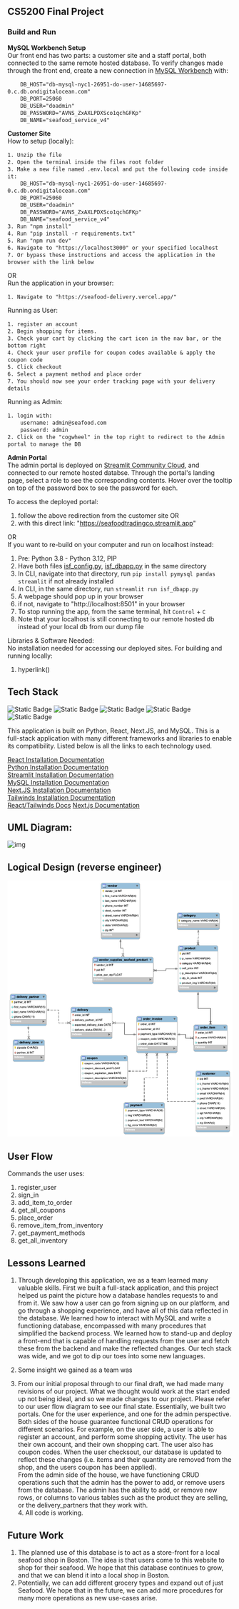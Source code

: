 ## CS5200 Final Project

### Build and Run

**MySQL Workbench Setup**  
Our front end has two parts: a customer site and a staff portal, both connected to the same remote hosted database. To verify changes made through the front end, create a new connection in [MySQL Workbench] with:

        DB_HOST="db-mysql-nyc1-26951-do-user-14685697-0.c.db.ondigitalocean.com"
        DB_PORT=25060
        DB_USER="doadmin"
        DB_PASSWORD="AVNS_ZxAXLPDXSco1qchGFKp"
        DB_NAME="seafood_service_v4"

**Customer Site**  
How to setup (locally): <br>

```MD
1. Unzip the file
2. Open the terminal inside the files root folder
3. Make a new file named .env.local and put the following code inside it:
    DB_HOST="db-mysql-nyc1-26951-do-user-14685697-0.c.db.ondigitalocean.com"
    DB_PORT=25060
    DB_USER="doadmin"
    DB_PASSWORD="AVNS_ZxAXLPDXSco1qchGFKp"
    DB_NAME="seafood_service_v4"
3. Run "npm install"
4. Run "pip install -r requirements.txt"
5. Run "npm run dev"
6. Navigate to "https://localhost3000" or your specified localhost
7. Or bypass these instructions and access the application in the browser with the link below
```

OR\
Run the application in your browser:

```
1. Navigate to "https://seafood-delivery.vercel.app/"
```

Running as User:

```
1. register an account
2. Begin shopping for items.
3. Check your cart by clicking the cart icon in the nav bar, or the bottom right
4. Check your user profile for coupon codes available & apply the coupon code
5. Click checkout
6. Select a payment method and place order
7. You should now see your order tracking page with your delivery details
```

Running as Admin:

```
1. login with:
    username: admin@seafood.com
    password: admin
2. Click on the "cogwheel" in the top right to redirect to the Admin portal to manage the DB
```

**Admin Portal**  
The admin portal is deployed on [Streamlit Community Cloud], and connected to our remote hosted databse. Through the portal's landing page, select a role to see the corresponding contents. Hover over the tooltip on top of the password box to see the password for each.

To access the deployed portal:

1. follow the above redirection from the customer site
   OR
2. with this direct link: "https://seafoodtradingco.streamlit.app"

OR  
If you want to re-build on your computer and run on localhost instead:

1. Pre: Python 3.8 - Python 3.12, PIP
2. Have both files [isf_config.py], [isf_dbapp.py] in the same directory
3. In CLI, navigate into that directory, run `pip install pymysql pandas streamlit` if not already installed
4. In CLI, in the same directory, run `streamlit run isf_dbapp.py`
5. A webpage should pop up in your browser
6. if not, navigate to "http://localhost:8501" in your browser
7. To stop running the app, from the same terminal, hit `Control` + `C`
8. Note that your localhost is still connecting to our remote hosted db instead of your local db from our dump file

Libraries & Software Needed: <br>
No installation needed for accessing our deployed sites. For building and running locally:

1. hyperlink()

## Tech Stack<br>

![Static Badge](https://img.shields.io/badge/MySQL-hidden?logo=MySQL&logoColor=blue&labelColor=white&color=blue)
![Static Badge](https://img.shields.io/badge/Python-Hidden?logo=Python&logoColor=%233776AB&labelColor=white&color=blue)
![Static Badge](https://img.shields.io/badge/streamlit-Hidden?logo=streamlit&logoColor=red&labelColor=white&color=blue)
![Static Badge](https://img.shields.io/badge/React-hidden?logo=React&logoColor=blue&labelColor=white&color=blue)
![Static Badge](https://img.shields.io/badge/NextJs-hidden?logo=Next.Js&logoColor=black&labelColor=white&color=blue)<br>

This application is built on Python, React, Next.JS, and MySQL. This is a full-stack application with many different frameworks and libraries to enable its compatibility. Listed below is all the links to each technology used.

[React Installation Documentation](https://react.dev/learn/installation)<br>
[Python Installation Documentation](https://www.python.org/downloads/)<br>
[Streamlit Installation Documentation](https://docs.streamlit.io/library/get-started/installation) <br>
[MySQL Installation Documentation](https://dev.mysql.com/doc/mysql-installation-excerpt/5.7/en/) <br>
[Next.JS Installation Documentation](https://nextjs.org/docs/getting-started/installation) <br>
[Tailwinds Installation Documentation](https://tailwindcss.com/docs/installation) <br>
[React/Tailwinds Docs](https://tailwindcss.com/docs/guides/create-react-app)
[Next.js Documentation](https://nextjs.org/learn-pages-router/basics/create-nextjs-app)

## UML Diagram:

![img]("temp")

## Logical Design (reverse engineer)

![img](logical_design.png)

## User Flow

Commands the user uses: <br>

1. register_user
2. sign_in
3. add_item_to_order
4. get_all_coupons
5. place_order
6. remove_item_from_inventory
7. get_payment_methods
8. get_all_inventory

## Lessons Learned

1. Through developing this application, we as a team learned many valuable skills. First we built a full-stack application, and this project helped us paint the picture how a database handles requests to and from it. We saw how a user can go from signing up on our platform, and go through a shopping experience, and have all of this data reflected in the database. We learned how to interact with MySQL and write a functioning database, encompassed with many procedures that simplified the backend process. We learned how to stand-up and deploy a front-end that is capable of handling requests from the user and fetch these from the backend and make the reflected changes. Our tech stack was wide, and we got to dip our toes into some new languages. <br>

2. Some insight we gained as a team was <br>

3. From our initial proposal through to our final draft, we had made many revisions of our project. What we thought would work at the start ended up not being ideal, and so we made changes to our project. Please refer to our user flow diagram to see our final state. Essentially, we built two portals. One for the user experience, and one for the admin perspective. Both sides of the house guarantee functional CRUD operations for different scenarios. For example, on the user side, a user is able to register an account, and perform some shopping activity. The user has their own account, and their own shopping cart. The user also has coupon codes. When the user checksout, our database is updated to reflect these changes (i.e. items and their quantity are removed from the shop, and the users coupon has been applied). <br>
   From the admin side of the house, we have functioning CRUD operations such that the admin has the power to add, or remove users from the database. The admin has the ability to add, or remove new rows, or columns to various tables such as the product they are selling, or the delivery_partners that they work with.<br> 4. All code is working.

## Future Work

1. The planned use of this database is to act as a store-front for a local seafood shop in Boston. The idea is that users come to this website to shop for their seafood. We hope that this database continues to grow, and that we can blend it into a local shop in Boston. <br>
2. Potentially, we can add different grocery types and expand out of just Seafood. We hope that in the future, we can add more procedures for many more operations as new use-cases arise.<br>

<!-- auto references -->

[Streamlit Community Cloud]: https://streamlit.io/cloud
[MySQL Workbench]: https://dev.mysql.com/doc/mysql-installation-excerpt/5.7/en/
[isf_config.py]: isf_config.py
[isf_dbapp.py]: isf_dbapp.py

